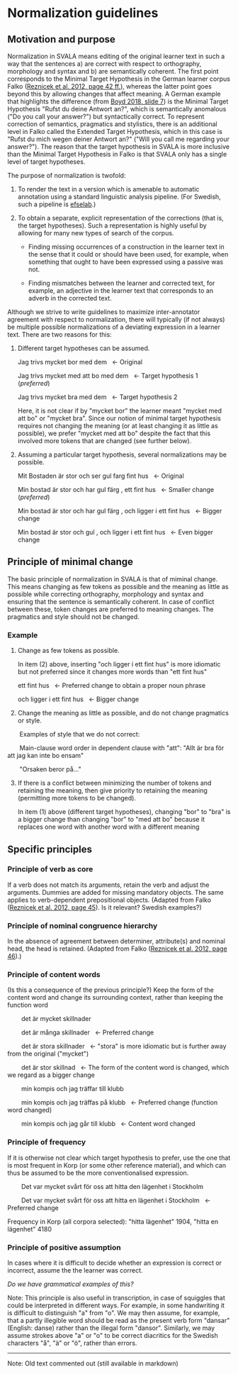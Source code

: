 # Normalization guidelines

<!--- Improvements needed:
1. The current principles are language-independent with Swedish examples. We probably also need more specific principles or rules that work directly off Swedish grammar (as in the Falko manual for German)
2. More examples of each principle
3. An appendix with illustrations of the principles and examples in SVALA, displaying source text, alignments and target text 

Normalization of a learner text aims at correcting it in accordance with a postulated standard variant of the language, thereby making it possible to study the deviations from this. 
--->

## Motivation and purpose

Normalization in SVALA means editing of the original learner text in such a way that the sentences a) are correct with respect to orthography, morphology and syntax and b) are semantically coherent. The first point corresponds to the Minimal Target Hypothesis in the German learner corpus Falko ([Reznicek et al. 2012, page 42 ff.](https://www.linguistik.hu-berlin.de/de/institut/professuren/korpuslinguistik/forschung/falko)), whereas the latter point goes beyond this by allowing changes that affect meaning. A German example that highlights the difference (from [Boyd 2018, slide 7](https://sweclarin.se/sites/sweclarin.se/files/event_atachements/L2wsh_Boyd_slides.pdf)) is the Minimal Target Hypothesis "Rufst du deine Antwort an?", which is semantically anomalous ("Do you call your answer?") but syntactically correct. To represent correction of semantics, pragmatics and stylistics, there is an additional level in Falko called the Extended Target Hypothesis, which in this case is "Rufst du mich wegen deiner Antwort an?" ("Will you call me regarding your answer?"). The reason that the target hypothesis in SVALA is more inclusive than the Minimal Target Hypothesis in Falko is that SVALA only has a single level of target hypotheses. 

The purpose of normalization is twofold: 

1. To render the text in a version which is amenable to automatic annotation using a standard linguistic analysis pipeline. (For Swedish, such a pipeline is [efselab](https://github.com/robertostling/efselab).)

2. To obtain a separate, explicit representation of the corrections (that is, the target hypotheses). Such a representation is highly useful by allowing for many new types of search of the corpus.

    * Finding missing occurrences of a construction in the learner text in the sense that it could or should have been used, for example, when something that ought to have been expressed using a passive was not.

    * Finding mismatches between the learner and corrected text, for example, an adjective in the learner text that corresponds to an adverb in the corrected text.

Although we strive to write guidelines to maximize inter-annotator agreement with respect to normalization, there will typically (if not always) be multiple possible normalizations of a deviating expression in a learner text. There are two reasons for this:

1. Different target hypotheses can be assumed.

   Jag trivs mycket bor med dem   &nbsp; &larr; Original

   Jag trivs mycket med att bo med dem   &nbsp; &larr; Target hypothesis 1 (_preferred_)
   
   Jag trivs mycket bra med dem   &nbsp; &larr; Target hypothesis 2
   
   Here, it is not clear if by "mycket bor" the learner meant "mycket med att bo" or "mycket bra". Since our notion of minimal target hypothesis requires not changing the meaning (or at least changing it as little as possible), we prefer "mycket med att bo" despite the fact that this involved more tokens that are changed (see further below).

2. Assuming a particular target hypothesis, several normalizations may be possible.

   Mit Bostaden är stor och ser gul farg fint hus   &nbsp; &larr; Original

   Min bostad   är stor och har gul färg , ett fint hus   &nbsp; &larr; Smaller change (_preferred_)

   Min bostad   är stor och har gul färg , och ligger i ett fint hus   &nbsp; &larr; Bigger change

   Min bostad   är stor och gul , och ligger i ett fint hus   &nbsp; &larr; Even bigger change

## Principle of minimal change

The basic principle of normalization in SVALA is that of miminal change. This means changing as few tokens as possible and the meaning as little as possible while correcting orthography, morphology and syntax and ensuring that the sentence is semantically coherent. In case of conflict between these, token changes are preferred to meaning changes. The pragmatics and style should not be changed.

### Example

1. Change as few tokens as possible.

   In item (2) above, inserting "och ligger i ett fint hus" is more idiomatic but not preferred since it changes more words than "ett fint hus"
   
   ett fint hus   &nbsp; &larr; Preferred change to obtain a proper noun phrase
   
   och ligger i ett fint hus   &nbsp; &larr; Bigger change
<!---
   Here is another example:
   
   Här kommer arbetslösheten som en stor faktor till stress, som inte mindre än stressen på grund av arbetsbelastning.

   Här kommer arbetslösheten som en stor faktor till stress, som inte är mindre än stressen på grund av arbetsbelastning. &nbsp; &larr; Preferred change

   Här kommer arbetslösheten som en stor faktor till stress, lika viktigt som stressen på grund av arbetsbelastning. &nbsp; &larr; More idiomatic but requires too much change of the original text
 --->   
 
 2. Change the meaning as little as possible, and do not change pragmatics or style.

&nbsp;&nbsp; &nbsp; &nbsp; Examples of style that we do not correct:

&nbsp;&nbsp; &nbsp; &nbsp; Main-clause word order in dependent clause with "att": "Allt är bra för att jag kan inte bo ensam"
   
&nbsp;&nbsp; &nbsp; &nbsp; "Orsaken beror på..."

3. If there is a conflict between minimizing the number of tokens and retaining the meaning, then give priority to retaining the meaning (permitting more tokens to be changed).

   In item (1) above (different target hypotheses), changing "bor" to "bra" is a bigger change than changing "bor" to "med att bo" because it replaces one word with another word with a different meaning

## Specific principles

### Principle of verb as core

If a verb does not match its arguments, retain the verb and adjust the arguments. Dummies are added for missing mandatory objects. The same applies to verb-dependent prepositional objects. (Adapted from Falko ([Reznicek et al. 2012, page 45](https://www.linguistik.hu-berlin.de/de/institut/professuren/korpuslinguistik/forschung/falko)). Is it relevant? Swedish examples?) 

### Principle of nominal congruence hierarchy 

In the absence of agreement between determiner, attribute(s) and nominal head, the head is retained. (Adapted from Falko ([Reznicek et al. 2012, page 46](https://www.linguistik.hu-berlin.de/de/institut/professuren/korpuslinguistik/forschung/falko)).) 

### Principle of content words

(Is this a consequence of the previous principle?) Keep the form of the content word and change its surrounding context, rather than keeping the function word

&nbsp;&nbsp;&nbsp;&nbsp;&nbsp;&nbsp;&nbsp;&nbsp;det är mycket skillnader

&nbsp;&nbsp;&nbsp;&nbsp;&nbsp;&nbsp;&nbsp;&nbsp;det är många skillnader   &nbsp; &larr; Preferred change

&nbsp;&nbsp;&nbsp;&nbsp;&nbsp;&nbsp;&nbsp;&nbsp;det är stora skillnader   &nbsp; &larr; "stora" is more idiomatic but is further away from the original ("mycket")

&nbsp;&nbsp;&nbsp;&nbsp;&nbsp;&nbsp;&nbsp;&nbsp;det är stor skillnad   &nbsp; &larr; The form of the content word is changed, which we regard as a bigger change

&nbsp;&nbsp;&nbsp;&nbsp;&nbsp;&nbsp;&nbsp;&nbsp;min kompis och jag träffar till klubb

&nbsp;&nbsp;&nbsp;&nbsp;&nbsp;&nbsp;&nbsp;&nbsp;min kompis och jag träffas på klubb &nbsp; &larr; Preferred change (function word changed)

&nbsp;&nbsp;&nbsp;&nbsp;&nbsp;&nbsp;&nbsp;&nbsp;min kompis och jag går till klubb &nbsp; &larr; Content word changed

### Principle of frequency

If it is otherwise not clear which target hypothesis to prefer, use the one that is most frequent in Korp (or some other reference material), and which can thus be assumed to be the more conventionalised expression.

&nbsp;&nbsp;&nbsp;&nbsp;&nbsp;&nbsp;&nbsp;&nbsp;Det var mycket svårt för oss att hitta den lägenhet i Stockholm
   
&nbsp;&nbsp;&nbsp;&nbsp;&nbsp;&nbsp;&nbsp;&nbsp;Det var mycket svårt för oss att hitta en lägenhet i Stockholm &nbsp; &larr; Preferred change
   
Frequency in Korp (all corpora selected): "hitta lägenhet" 1904, "hitta en lägenhet" 4180

### Principle of positive assumption

In cases where it is difficult to decide whether an expression is correct or incorrect, assume the the learner was correct. 

_Do we have grammatical examples of this?_

Note: This principle is also useful in transcription, in case of squiggles that could be interpreted in different ways. For example, in some handwriting it is difficult to distinguish "a" from "o". We may then assume, for example, that a partly illegible word should be read as the present verb form "dansar" (English: danse) rather than the illegal form "dansor". Similarly, we may assume strokes above "a" or "o" to be correct diacritics for the Swedish characters "å", "ä" or "ö", rather than errors.

-----------------------------

Note: Old text commented out (still available in markdown)

<!--- 

## Content

### Normalization principles

 1. Principle of minimal change
 
 2. Principle of positive assumption	
 
 3. Principle of frequency	
 
 4. Principle of content vs form word
 
 ### Guidelines by error type	
 
 6. Lexical errors	
 
 7. Orthographic errors	
 
 8. Morphological errors
 
 9. Syntactical errors
 
 10. Intelligibility errors	
 
 11. Follow-up (consequence) errors


## Normalization principles

### Principle of minimal change

For normalization, we start with this simple instruction: 
- Try to make a minimal change to the original text to achieve a grammatically (and lexically?) correct/readable/understandable version. We would need to collect examples for that.

Example:
Här kommer arbetslösheten som en stor faktor till stress, som inte mindre än stressen på grund av arbetsbelastning.

a) Här kommer arbetslösheten som en stor faktor till stress, som är inte mindre än stressen på grund av arbetsbelastning.

b) Här kommer arbetslösheten som en stor faktor till stress, lika viktigt som stressen på grund av arbetsbelastning.

Here example a) is the way to go, since it keeps to the minimal change principle. B) is more idiomatic but requires too many changes/interpretation of the original text.

### Principle of positive assumption

- In cases where it is difficult to decide whether the learner is right or wrong, apply the principle of positive assumption, i.e. assume the the learner meant right ... We would need examples for that.
- See manual for the annotation tool on how to perform editing operations
- We need to extend normalization guidelines further, and our role is to add more of that as we work - i.e. when we see that we miss some instruction, we suggest it!


### Principle of frequency

In cases where it is not obvious which TH is closest to the minimal change principle - changing the article or deleting it - apply the TH that is the most frequent in Korp [eller annat referensmaterial?]  [Can we expect that, too much work, too much that can go wrong...?/JP] and hence supposed to be the more conventionalized expression (according to the corpus data).

Det var mycket svårt för oss att hitta den lägenhet i Stockholm → det var mycket svårt att hitta en lägenhet i Stockholm
Träffar i Korp (alla korpusar valda): hitta lägenhet 1904, hitta en lägenhet 4180



### Principle of content vs form word

Content word + formal word // minimal change:

If a content word and a formal word (e.g. V+Prep) in a deviant way, the formal word should be adapted to the content word in the
TH - unless it is obvious from the context that the contenword is the one to be changed. This  overrides the minimal change principle.

min kompis och jag träffar till klubb NN” [F W] → min kompis och jag träffas på klubb NN
(NOT: [W] – går till klubb NN)

## Guidelines by error type

### SweLL pilot - analysis & insights (Elena and Julia, OBS! prel. anteckningar, EJ ANPASSAD TILL SENASTE VERSIONEN AV KODBOKEN):

### Lexical errors

Idiomaticity: When you mark something as non-idiomatic mark the whole expression/sequence
You CAN provide a normalized version of the sequence, but you do not NEED to.

Exemple:
Frågan är: kan man ta bort stress från människor?
Mark as ID, change to → Frågan är: kan man minska stress för människor?
Mark as ID, Leave it as it is 



### Orthographic errors


### Morphological errors
F-AGR // F-NUM: 
In case several interpretations are possible, the rule of the thumb is 
The subject is correct, the attribute/predicative should agree with the subject, UNLESS it is obvious from the context that the subject should be changed:


Jag och min familj bor, min mamma och min syster, bor i en lägenhet i Tumba. Det finns 2 rum och ett kök. Det är bra för sma family → Det är bra för en liten familj
[or should we keep to the minimal change principle here? I think that gets confusing and creates too many gray areas.../JP]

F-DEF // optional article and minimal change:


### Syntactical errors

### Follow-up (consequence) correction

#Anteckningar SweLL-möte 180931

Inte ändra bisatser som : "allt är bra för att jag kan inte bo ensam" - inte särskilt avvikande (se SAG)

Innehållsord tas bort in minsta möjliga mån - exempel bostaden och fint hus (Elena tar skärmdump)

Can-do i originaltexten får inte gå förlorad i normaliseringen! 

## Mål:

- Ändra så meningen är grammatisk
- Ändra inte på stilnivå

## Priorotering:

1. Behåll betydelsen !!
2. Ändra så få ord som möjligt

--->


